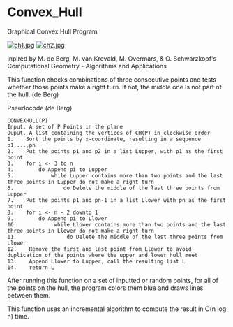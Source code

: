 # Convex_Hull
Graphical Convex Hull Program

[![ch1.jpg](https://s14.postimg.org/6ne2nwgyp/ch1.jpg)](https://postimg.org/image/dqly3ime5/) [![ch2.jpg](https://s14.postimg.org/lw401oq2p/ch2.jpg)](https://postimg.org/image/e3dc9pk3h/)

Inpired by M. de Berg, M. van Krevald, M. Overmars, & O. Schwarzkopf's Computational Geometry - Algorithms and Applications

This function checks combinations of three consecutive points and tests whether those points make a right turn. If not, the middle one is not part of the hull. (de Berg)

Pseudocode (de Berg)

    CONVEXHULL(P)
    Input. A set of P Points in the plane
    Ouput. A list containing the vertices of CH(P) in clockwise order
    1.    Sort the points by x-coordinate, resulting in a sequence p1,...,pn
    2.    Put the points p1 and p2 in a list Lupper, with p1 as the first point
    3.    for i <- 3 to n
    4.        do Append pi to Lupper
    5.            while Lupper contains more than two points and the last three points in Lupper do not make a right turn
    6.                do Delete the middle of the last three points from Lupper
    7.    Put the points p1 and pn-1 in a list Llower with pn as the first point
    8.    for i <- n - 2 downto 1
    9.        do Append pi to Llower
    10.            while Llower contains more than two points and the last three points in Llower do not make a right turn
    11.                do Delete the middle of the last three points from Llower
    12.    Remove the first and last point from Llower to avoid duplication of the points where the upper and lower hull meet
    13.    Append Llower to Lupper, call the resulting list L
    14.    return L
    
After running this function on a set of inputted or random points, for all of the points on the hull, the program colors them blue and draws lines between them.

This function uses an incremental algorithm to compute the result in O(n log n) time.
